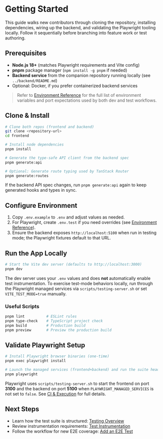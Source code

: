 # Getting Started

This guide walks new contributors through cloning the repository, installing dependencies, wiring up the backend, and validating the Playwright tooling locally. Follow it sequentially before branching into feature work or test authoring.

## Prerequisites

- **Node.js 18+** (matches Playwright requirements and Vite config)
- **pnpm** package manager (`npm install -g pnpm` if needed)
- **Backend service** from the companion repository running locally (see `../backend/README.md`)
- Optional: Docker, if you prefer containerized backend services

> Refer to [Environment Reference](./environment.md) for the full list of environment variables and port expectations used by both dev and test workflows.

## Clone & Install

```bash
# Clone both repos (frontend and backend)
git clone <repository-url>
cd frontend

# Install node dependencies
pnpm install

# Generate the type-safe API client from the backend spec
pnpm generate:api

# Optional: Generate route typing used by TanStack Router
pnpm generate:routes
```

If the backend API spec changes, run `pnpm generate:api` again to keep generated hooks and types in sync.

## Configure Environment

1. Copy `.env.example` to `.env` and adjust values as needed.
2. For Playwright, create `.env.test` if you need overrides (see [Environment Reference](./environment.md)).
3. Ensure the backend exposes `http://localhost:5100` when run in testing mode; the Playwright fixtures default to that URL.

## Run the App Locally

```bash
# Start the Vite dev server (defaults to http://localhost:3000)
pnpm dev
```

The dev server uses your `.env` values and does **not** automatically enable test instrumentation. To exercise test-mode behaviors locally, run through the Playwright managed services via `scripts/testing-server.sh` or set `VITE_TEST_MODE=true` manually.

### Useful Scripts

```bash
pnpm lint          # ESLint rules
pnpm type-check    # TypeScript project check
pnpm build         # Production build
pnpm preview       # Preview the production build
```

## Validate Playwright Setup

```bash
# Install Playwright browser binaries (one-time)
pnpm exec playwright install

# Launch the managed services (frontend+backend) and run the suite headless
pnpm playwright
```

Playwright uses `scripts/testing-server.sh` to start the frontend on port **3100** and the backend on port **5100** when `PLAYWRIGHT_MANAGED_SERVICES` is not set to `false`. See [CI & Execution](./testing/ci_and_execution.md) for full details.

## Next Steps

- Learn how the test suite is structured: [Testing Overview](./testing/)
- Review instrumentation requirements: [Test Instrumentation](./architecture/test_instrumentation.md)
- Follow the workflow for new E2E coverage: [Add an E2E Test](./howto/add_e2e_test.md)
